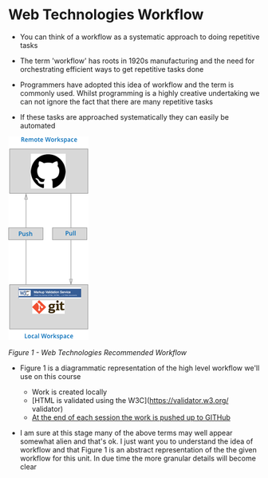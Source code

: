# Web Technologies Workflow


- You can think of a workflow as a systematic approach to doing repetitive tasks

- The term 'workflow' has roots in 1920s manufacturing and the need for orchestrating efficient ways to get repetitive tasks done

- Programmers have adopted this idea of workflow and the term is commonly used. Whilst programming is a highly creative undertaking we can not ignore the fact that there are many repetitive tasks 

- If these tasks are approached systematically they can easily be automated


![](../../../assets/block_2/workflow.png)


<cite> Figure 1 - Web Technologies Recommended Workflow </cite>


- Figure 1 is a diagrammatic representation of the high level workflow we'll use on this course 

	- Work is created locally 
	- [HTML is validated using the W3C](https://validator.w3.org/ validator)
	- [At the end of each session the work is pushed up to GITHub](https://github.com/)

- I am sure at this stage many of the above terms may well appear somewhat alien and that's ok. I just want you to understand the idea of workflow and that Figure 1 is an abstract representation of the the given workflow for this unit.  In due time the more granular details will become clear



